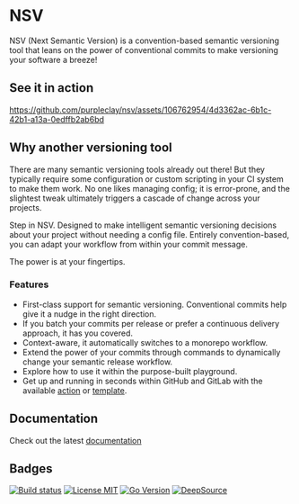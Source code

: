 # NSV

NSV (Next Semantic Version) is a convention-based semantic versioning tool that leans on the power of conventional commits to make versioning your software a breeze!

## See it in action

https://github.com/purpleclay/nsv/assets/106762954/4d3362ac-6b1c-42b1-a13a-0edffb2ab6bd

## Why another versioning tool

There are many semantic versioning tools already out there! But they typically require some configuration or custom scripting in your CI system to make them work. No one likes managing config; it is error-prone, and the slightest tweak ultimately triggers a cascade of change across your projects.

Step in NSV. Designed to make intelligent semantic versioning decisions about your project without needing a config file. Entirely convention-based, you can adapt your workflow from within your commit message.

The power is at your fingertips.

### Features

- First-class support for semantic versioning. Conventional commits help give it a nudge in the right direction.
- If you batch your commits per release or prefer a continuous delivery approach, it has you covered.
- Context-aware, it automatically switches to a monorepo workflow.
- Extend the power of your commits through commands to dynamically change your semantic release workflow.
- Explore how to use it within the purpose-built playground.
- Get up and running in seconds within GitHub and GitLab with the available [action](https://github.com/purpleclay/nsv-action) or [template](https://gitlab.com/purpleclay/nsv).

## Documentation

Check out the latest [documentation](https://docs.purpleclay.dev/nsv/)

## Badges

[![Build status](https://img.shields.io/github/actions/workflow/status/purpleclay/nsv/ci.yml?style=flat-square&logo=go)](https://github.com/purpleclay/nsv/actions?workflow=ci)
[![License MIT](https://img.shields.io/badge/license-MIT-blue.svg?style=flat-square)](/LICENSE)
[![Go Version](https://img.shields.io/github/go-mod/go-version/purpleclay/nsv.svg?style=flat-square)](go.mod)
[![DeepSource](https://app.deepsource.com/gh/purpleclay/nsv.svg/?label=active+issues&token=1JHae42sEcDRhZdEe-tfiPEv)](https://app.deepsource.com/gh/purpleclay/nsv/?ref=repository-badge)
